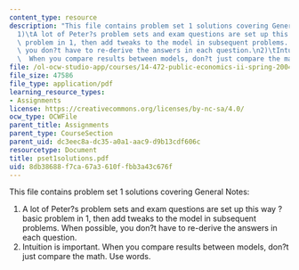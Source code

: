 ```yaml
---
content_type: resource
description: "This file contains problem set 1 solutions covering General Notes:\n\
  1)\tA lot of Peter?s problem sets and exam questions are set up this way ? basic\
  \ problem in 1, then add tweaks to the model in subsequent problems.  When possible,\
  \ you don?t have to re-derive the answers in each question.\n2)\tIntuition is important.\
  \  When you compare results between models, don?t just compare the math.  Use words."
file: /ol-ocw-studio-app/courses/14-472-public-economics-ii-spring-2004/8db38688f7ca67a3610ffbb3a43c676f_pset1solutions.pdf
file_size: 47586
file_type: application/pdf
learning_resource_types:
- Assignments
license: https://creativecommons.org/licenses/by-nc-sa/4.0/
ocw_type: OCWFile
parent_title: Assignments
parent_type: CourseSection
parent_uid: dc3eec8a-dc35-a0a1-aac9-d9b13cdf606c
resourcetype: Document
title: pset1solutions.pdf
uid: 8db38688-f7ca-67a3-610f-fbb3a43c676f
---
```

This file contains problem set 1 solutions covering General Notes:
1)	A lot of Peter?s problem sets and exam questions are set up this way ? basic problem in 1, then add tweaks to the model in subsequent problems.  When possible, you don?t have to re-derive the answers in each question.
2)	Intuition is important.  When you compare results between models, don?t just compare the math.  Use words.